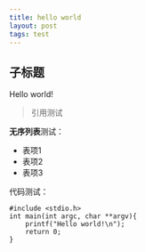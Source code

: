 ```yaml
---
title: hello world
layout: post
tags: test
---
```


## 子标题

Hello world!

> 引用测试

**无序列表**测试：

* 表项1
* 表项2
* 表项3

代码测试：

```
#include <stdio.h>
int main(int argc, char **argv){
    printf("Hello world!\n");
    return 0;
}
```

